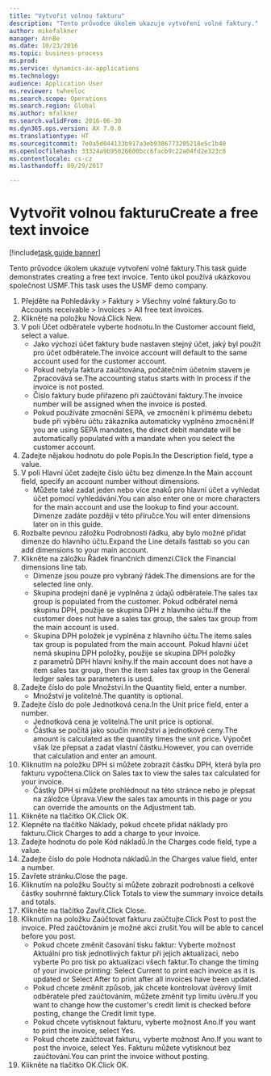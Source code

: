 ```yaml
--- 
title: "Vytvořit volnou fakturu"
description: "Tento průvodce úkolem ukazuje vytvoření volné faktury."
author: mikefalkner
manager: AnnBe
ms.date: 10/23/2016
ms.topic: business-process
ms.prod: 
ms.service: dynamics-ax-applications
ms.technology: 
audience: Application User
ms.reviewer: twheeloc
ms.search.scope: Operations
ms.search.region: Global
ms.author: mfalkner
ms.search.validFrom: 2016-06-30
ms.dyn365.ops.version: AX 7.0.0
ms.translationtype: HT
ms.sourcegitcommit: 7e0a5d044133b917a3eb9386773205218e5c1b40
ms.openlocfilehash: 33324a9b95026600bcc6facb9c22a04fd2e323c8
ms.contentlocale: cs-cz
ms.lasthandoff: 09/29/2017

---
```

# <a name="create-a-free-text-invoice"></a><span data-ttu-id="08012-103">Vytvořit volnou fakturu</span><span class="sxs-lookup"><span data-stu-id="08012-103">Create a free text invoice</span></span>

[!include[task guide banner](../../includes/task-guide-banner.md)]

<span data-ttu-id="08012-104">Tento průvodce úkolem ukazuje vytvoření volné faktury.</span><span class="sxs-lookup"><span data-stu-id="08012-104">This task guide demonstrates creating a free text invoice.</span></span> <span data-ttu-id="08012-105">Tento úkol používá ukázkovou společnost USMF.</span><span class="sxs-lookup"><span data-stu-id="08012-105">This task uses the USMF demo company.</span></span>

1. <span data-ttu-id="08012-106">Přejděte na Pohledávky > Faktury > Všechny volné faktury.</span><span class="sxs-lookup"><span data-stu-id="08012-106">Go to Accounts receivable > Invoices > All free text invoices.</span></span>
2. <span data-ttu-id="08012-107">Klikněte na položku Nová.</span><span class="sxs-lookup"><span data-stu-id="08012-107">Click New.</span></span>
3. <span data-ttu-id="08012-108">V poli Účet odběratele vyberte hodnotu.</span><span class="sxs-lookup"><span data-stu-id="08012-108">In the Customer account field, select a value.</span></span>
    * <span data-ttu-id="08012-109">Jako výchozí účet faktury bude nastaven stejný účet, jaký byl použit pro účet odběratele.</span><span class="sxs-lookup"><span data-stu-id="08012-109">The invoice account will default to the same account used for the customer account.</span></span>   
    * <span data-ttu-id="08012-110">Pokud nebyla faktura zaúčtována, počátečním účetním stavem je Zpracovává se.</span><span class="sxs-lookup"><span data-stu-id="08012-110">The accounting status starts with In process if the invoice is not posted.</span></span>   
    * <span data-ttu-id="08012-111">Číslo faktury bude přiřazeno při zaúčtování faktury.</span><span class="sxs-lookup"><span data-stu-id="08012-111">The invoice number will be assigned when the invoice is posted.</span></span>  
    * <span data-ttu-id="08012-112">Pokud používáte zmocnění SEPA, ve zmocnění k přímému debetu bude při výběru účtu zákazníka automaticky vyplněno zmocnění.</span><span class="sxs-lookup"><span data-stu-id="08012-112">If you are using SEPA mandates, the direct debit mandate will be automatically populated with a mandate when you select the customer account.</span></span>  
4. <span data-ttu-id="08012-113">Zadejte nějakou hodnotu do pole Popis.</span><span class="sxs-lookup"><span data-stu-id="08012-113">In the Description field, type a value.</span></span>
5. <span data-ttu-id="08012-114">V poli Hlavní účet zadejte číslo účtu bez dimenze.</span><span class="sxs-lookup"><span data-stu-id="08012-114">In the Main account field, specify an account number without dimensions.</span></span>
    * <span data-ttu-id="08012-115">Můžete také zadat jeden nebo více znaků pro hlavní účet a vyhledat účet pomocí vyhledávání.</span><span class="sxs-lookup"><span data-stu-id="08012-115">You can also enter one or more characters for the main account and use the lookup to find your account.</span></span> <span data-ttu-id="08012-116">Dimenze zadáte později v této příručce.</span><span class="sxs-lookup"><span data-stu-id="08012-116">You will enter dimensions later on in this guide.</span></span>  
6. <span data-ttu-id="08012-117">Rozbalte pevnou záložku Podrobnosti řádku, aby bylo možné přidat dimenze do hlavního účtu.</span><span class="sxs-lookup"><span data-stu-id="08012-117">Expand the Line details fasttab so you can add dimensions to your main account.</span></span>
7. <span data-ttu-id="08012-118">Klikněte na záložku Řádek finančních dimenzí.</span><span class="sxs-lookup"><span data-stu-id="08012-118">Click the Financial dimensions line tab.</span></span>
    * <span data-ttu-id="08012-119">Dimenze jsou pouze pro vybraný řádek.</span><span class="sxs-lookup"><span data-stu-id="08012-119">The dimensions are for the selected line only.</span></span>    
    * <span data-ttu-id="08012-120">Skupina prodejní daně je vyplněna z údajů odběratele.</span><span class="sxs-lookup"><span data-stu-id="08012-120">The sales tax group is populated from the customer.</span></span> <span data-ttu-id="08012-121">Pokud odběratel nemá skupinu DPH, použije se skupina DPH z hlavního účtu.</span><span class="sxs-lookup"><span data-stu-id="08012-121">If the customer does not have a sales tax group, the sales tax group from the main account is used.</span></span>  
    * <span data-ttu-id="08012-122">Skupina DPH položek je vyplněna z hlavního účtu.</span><span class="sxs-lookup"><span data-stu-id="08012-122">The items sales tax group is populated from the main account.</span></span> <span data-ttu-id="08012-123">Pokud hlavní účet nemá skupinu DPH položky, použije se skupina DPH položky z parametrů DPH hlavní knihy.</span><span class="sxs-lookup"><span data-stu-id="08012-123">If the main account does not have a item sales tax group, then the item sales tax group in the General ledger sales tax parameters is used.</span></span>    
8. <span data-ttu-id="08012-124">Zadejte číslo do pole Množství.</span><span class="sxs-lookup"><span data-stu-id="08012-124">In the Quantity field, enter a number.</span></span>
    * <span data-ttu-id="08012-125">Množství je volitelné.</span><span class="sxs-lookup"><span data-stu-id="08012-125">The quantity is optional.</span></span>  
9. <span data-ttu-id="08012-126">Zadejte číslo do pole Jednotková cena.</span><span class="sxs-lookup"><span data-stu-id="08012-126">In the Unit price field, enter a number.</span></span>
    * <span data-ttu-id="08012-127">Jednotková cena je volitelná.</span><span class="sxs-lookup"><span data-stu-id="08012-127">The unit price is optional.</span></span>  
    * <span data-ttu-id="08012-128">Částka se počítá jako součin množství a jednotkové ceny.</span><span class="sxs-lookup"><span data-stu-id="08012-128">The amount is calculated as the quantity times the unit price.</span></span> <span data-ttu-id="08012-129">Výpočet však lze přepsat a zadat vlastní částku.</span><span class="sxs-lookup"><span data-stu-id="08012-129">However, you can override that calculation and enter an amount.</span></span>  
10. <span data-ttu-id="08012-130">Kliknutím na položku DPH si můžete zobrazit částku DPH, která byla pro fakturu vypočtena.</span><span class="sxs-lookup"><span data-stu-id="08012-130">Click on Sales tax to view the sales tax calculated for your invoice.</span></span>
    * <span data-ttu-id="08012-131">Částky DPH si můžete prohlédnout na této stránce nebo je přepsat na záložce Úprava.</span><span class="sxs-lookup"><span data-stu-id="08012-131">View the sales tax amounts in this page or you can override the amounts on the Adjustment tab.</span></span>  
11. <span data-ttu-id="08012-132">Klikněte na tlačítko OK.</span><span class="sxs-lookup"><span data-stu-id="08012-132">Click OK.</span></span>
12. <span data-ttu-id="08012-133">Klepněte na tlačítko Náklady, pokud chcete přidat náklady pro fakturu.</span><span class="sxs-lookup"><span data-stu-id="08012-133">Click Charges to add a charge to your invoice.</span></span> 
13. <span data-ttu-id="08012-134">Zadejte hodnotu do pole Kód nákladů.</span><span class="sxs-lookup"><span data-stu-id="08012-134">In the Charges code field, type a value.</span></span>
14. <span data-ttu-id="08012-135">Zadejte číslo do pole Hodnota nákladů.</span><span class="sxs-lookup"><span data-stu-id="08012-135">In the Charges value field, enter a number.</span></span>
15. <span data-ttu-id="08012-136">Zavřete stránku.</span><span class="sxs-lookup"><span data-stu-id="08012-136">Close the page.</span></span>
16. <span data-ttu-id="08012-137">Kliknutím na položku Součty si můžete zobrazit podrobnosti a celkové částky souhrnné faktury.</span><span class="sxs-lookup"><span data-stu-id="08012-137">Click Totals to view the summary invoice details and totals.</span></span>
17. <span data-ttu-id="08012-138">Klikněte na tlačítko Zavřít.</span><span class="sxs-lookup"><span data-stu-id="08012-138">Click Close.</span></span>
18. <span data-ttu-id="08012-139">Kliknutím na položku Zaúčtovat fakturu zaúčtujte.</span><span class="sxs-lookup"><span data-stu-id="08012-139">Click Post to post the invoice.</span></span> <span data-ttu-id="08012-140">Před zaúčtováním je možné akci zrušit.</span><span class="sxs-lookup"><span data-stu-id="08012-140">You will be able to cancel before you post.</span></span>
    * <span data-ttu-id="08012-141">Pokud chcete změnit časování tisku faktur: Vyberte možnost Aktuální pro tisk jednotlivých faktur při jejich aktualizaci, nebo vyberte Po pro tisk po aktualizaci všech faktur.</span><span class="sxs-lookup"><span data-stu-id="08012-141">To change the timing of your invoice printing:  Select Current to print each invoice as it is updated   or  Select After to print after all invoices have been updated.</span></span>  
    * <span data-ttu-id="08012-142">Pokud chcete změnit způsob, jak chcete kontrolovat úvěrový limit odběratele před zaúčtováním, můžete změnit typ limitu úvěru.</span><span class="sxs-lookup"><span data-stu-id="08012-142">If you want to change how the customer's credit limit is checked before posting, change the Credit limit type.</span></span>  
    * <span data-ttu-id="08012-143">Pokud chcete vytisknout fakturu, vyberte možnost Ano.</span><span class="sxs-lookup"><span data-stu-id="08012-143">If you want to print the invoice, select Yes.</span></span>  
    * <span data-ttu-id="08012-144">Pokud chcete zaúčtovat fakturu, vyberte možnost Ano.</span><span class="sxs-lookup"><span data-stu-id="08012-144">If you want to post the invoice, select Yes.</span></span> <span data-ttu-id="08012-145">Fakturu můžete vytisknout bez zaúčtování.</span><span class="sxs-lookup"><span data-stu-id="08012-145">You can print the invoice without posting.</span></span>  
19. <span data-ttu-id="08012-146">Klikněte na tlačítko OK.</span><span class="sxs-lookup"><span data-stu-id="08012-146">Click OK.</span></span>


